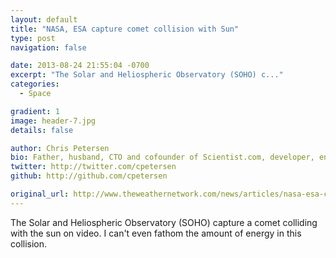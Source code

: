 ```yaml
---
layout: default
title: "NASA, ESA capture comet collision with Sun"
type: post
navigation: false

date: 2013-08-24 21:55:04 -0700
excerpt: "The Solar and Heliospheric Observatory (SOHO) c..."
categories:
  - Space

gradient: 1
image: header-7.jpg
details: false

author: Chris Petersen
bio: Father, husband, CTO and cofounder of Scientist.com, developer, entrepreneur and technologist.
twitter: http://twitter.com/cpetersen
github: http://github.com/cpetersen

original_url: http://www.theweathernetwork.com/news/articles/nasa-esa-capture-comet-collision-with-sun/11518/
---
```



The Solar and Heliospheric Observatory (SOHO) capture a comet colliding with the sun on video. I can't even fathom the amount of energy in this collision.


